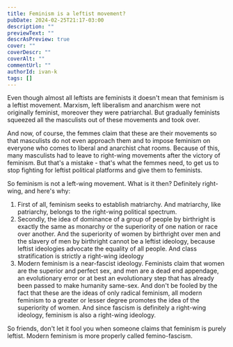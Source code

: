 ```yaml
---
title: Feminism is a leftist movement?
pubDate: 2024-02-25T21:17-03:00
description: ""
previewText: ""
descrAsPreview: true
cover: ""
coverDescr: ""
coverAlt: ""
commentUrl: ""
authorId: ivan-k
tags: []
---
```

Even though almost all leftists are feminists it doesn't mean that feminism is a leftist movement. Marxism, left liberalism and anarchism were not originally feminist, moreover they were patriarchal. But gradually feminists squeezed all the masculists out of these movements and took over.

And now, of course, the femmes claim that these are their movements so that masculists do not even approach them and to impose feminism on everyone who comes to liberal and anarchist chat rooms. Because of this, many masculists had to leave to right-wing movements after the victory of feminism. But that's a mistake - that's what the femmes need, to get us to stop fighting for leftist political platforms and give them to feminists.

So feminism is not a left-wing movement. What is it then? Definitely right-wing, and here's why:

1. First of all, feminism seeks to establish matriarchy. And matriarchy, like patriarchy, belongs to the right-wing political spectrum.
2. Secondly, the idea of dominance of a group of people by birthright is exactly the same as monarchy or the superiority of one nation or race over another. And the superiority of women by birthright over men and the slavery of men by birthright cannot be a leftist ideology, because leftist ideologies advocate the equality of all people. And class stratification is strictly a right-wing ideology
3. Modern feminism is a near-fascist ideology. Feminists claim that women are the superior and perfect sex, and men are a dead end appendage, an evolutionary error or at best an evolutionary step that has already been passed to make humanity same-sex. And don't be fooled by the fact that these are the ideas of only radical feminism, all modern feminism to a greater or lesser degree promotes the idea of the superiority of women. And since fascism is definitely a right-wing ideology, feminism is also a right-wing ideology.

So friends, don't let it fool you when someone claims that feminism is purely leftist. Modern feminism is more properly called femino-fascism.
